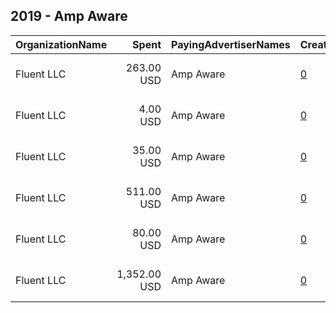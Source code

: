 ## 2019 - Amp Aware 
|OrganizationName|Spent|PayingAdvertiserNames|CreativeUrls|Impressions|Genders|AgeBrackets|CountryCodes|BillingAddresses|CandidateBallotInformation|
|:---|---:|:---|:---|---:|:---|:---|:---|:---|:---|
|Fluent  LLC|263.00 USD|Amp Aware|[0](https://www.snap.com/political-ads/asset/446c657b9566197ac4dcbe9b3344c0686d1745d49726fb26218fca75444b49ff?mediaType=jpg)|91,535||25+|united states|"33 Whitehall Street ,New York,10004,US"||
|Fluent  LLC|4.00 USD|Amp Aware|[0](https://www.snap.com/political-ads/asset/0ac275607f83466166737ca0fae4594f5a3a950570209cbe8dba951803660445?mediaType=jpg)|4,004||25+|united states|"33 Whitehall Street ,New York,10004,US"||
|Fluent  LLC|35.00 USD|Amp Aware|[0](https://www.snap.com/political-ads/asset/b680f0e39dc4d6dd51f1a8f10f3605ca40c2abe3cd847f197adc81892e6630b2?mediaType=jpg)|40,712||25+|united states|"33 Whitehall Street ,New York,10004,US"||
|Fluent  LLC|511.00 USD|Amp Aware|[0](https://www.snap.com/political-ads/asset/d134e1ca36d81471858e6d08f5802b63c357e83604828b02b2b7035dbd01e532?mediaType=jpg)|194,315||25+|united states|"33 Whitehall Street ,New York,10004,US"||
|Fluent  LLC|80.00 USD|Amp Aware|[0](https://www.snap.com/political-ads/asset/d8a71b0b7fc4a0b782204382b14a6fcb66cdc475066749af43525c3725422cdb?mediaType=jpg)|18,940||25+|united states|"33 Whitehall Street ,New York,10004,US"||
|Fluent  LLC|1,352.00 USD|Amp Aware|[0](https://www.snap.com/political-ads/asset/d134e1ca36d81471858e6d08f5802b63c357e83604828b02b2b7035dbd01e532?mediaType=jpg)|444,743||25+|united states|"33 Whitehall Street ,New York,10004,US"||

